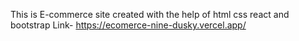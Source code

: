 This is E-commerce site created with the help of html css react and bootstrap
Link- https://ecomerce-nine-dusky.vercel.app/
